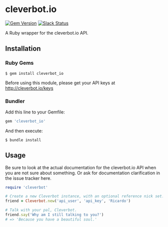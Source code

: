 # cleverbot.io
[![Gem Version](https://badge.fury.io/rb/cleverbot_io.svg)](https://badge.fury.io/rb/cleverbot_io)
[![Slack Status](https://slack.cleverbot.io/badge.svg)](https://slack.cleverbot.io)

A Ruby wrapper for the cleverbot.io API.

## Installation
### Ruby Gems
``` shell
$ gem install cleverbot_io
```

Before using this module, please get your API keys at http://cleverbot.io/keys

### Bundler
Add this line to your Gemfile:
``` ruby
gem 'cleverbot_io'
```

And then execute:
``` shell
$ bundle install
```

## Usage
Be sure to look at the actual documentation for the cleverbot.io API when you are not sure about something. Or ask for documentation clarification in the issue tracker here.

``` ruby
require 'cleverbot'

# Create a new Cleverbot instance, with an optional reference nick set.
friend = Cleverbot.new('api_user', 'api_key', 'Ricardo')

# Talk with your pal, Cleverbot.
friend.say('Why am I still talking to you?')
# => 'Because you have a beautiful soul.'
```
